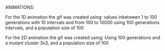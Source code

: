 ANIMATIONS:

For the 1D animation the gif was created using:
values inbetween 1 to 100 generations with 10 intervals and from 100 to 10000 using 100 generations intervals, and a population size of 100

For the 2D animation the gif was created using:
Using 100 generations and a mutant cluster 3x3, and a population size of 100
